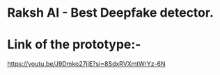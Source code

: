 # Raksh AI - Best Deepfake detector.

# Link of the prototype:-
https://youtu.be/J9Dmko27jjE?si=8SdxRVXmtWrYz-6N
